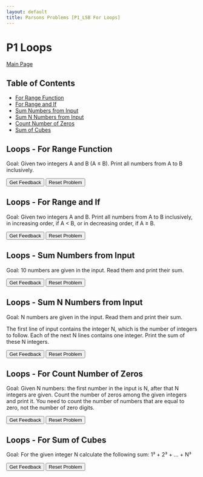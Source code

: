 ```yaml
---
layout: default
title: Parsons Problems [P1_L5B For Loops]
---
```


# P1 Loops

[Main Page](/Parson-Problems/index.html)

## Table of Contents

- [For Range Function](#loops---for-range-function)
- [For Range and If](#loops---for-range-and-if)
- [Sum Numbers from Input](#loops---sum-numbers-from-input)
- [Sum N Numbers from Input](#loops---sum-n-numbers-from-input)
- [Count Number of Zeros](#loops---for-count-number-of-zeros)
- [Sum of Cubes](#loops---for-sum-of-cubes)

## Loops - For Range Function

Goal: Given two integers A and B (A ≤ B). Print all numbers from A to B inclusively.

<div id="Loops_For_Range_Function-sortableTrash" class="sortable-code"></div> 
<div id="Loops_For_Range_Function-sortable" class="sortable-code"></div> 
<div style="clear:both;"></div> 
<p> 
    <input id="Loops_For_Range_Function-feedbackLink" value="Get Feedback" type="button" /> 
    <input id="Loops_For_Range_Function-newInstanceLink" value="Reset Problem" type="button" /> 
</p> 
<script type="text/javascript"> 
(function(){
  var initial = 
    "start = int(input('Start: '))\n" +
    "stop = int(input('Stop: '))\n" +
    "nums = range(start, stop + 1 )\n" +
    "for i in nums :\n" +
    "    print(i)";
  var parsonsPuzzle = new ParsonsWidget({
    "sortableId": "Loops_For_Range_Function-sortable",
    "max_wrong_lines": 10,
    "grader": ParsonsWidget._graders.LineBasedGrader,
    "exec_limit": 2500,
    "can_indent": true,
    "x_indent": 50,
    "lang": "en",
    "show_feedback": true
  });
  parsonsPuzzle.init(initial);
  parsonsPuzzle.shuffleLines();
  $("#Loops_For_Range_Function-newInstanceLink").click(function(event){ 
      event.preventDefault(); 
      parsonsPuzzle.shuffleLines(); 
  }); 
  $("#Loops_For_Range_Function-feedbackLink").click(function(event){ 
      event.preventDefault(); 
      parsonsPuzzle.getFeedback(); 
  }); 
})(); 
</script>

## Loops - For Range and If

Goal: Given two integers A and B. Print all numbers from A to B inclusively, in increasing order, if A < B, or in decreasing order, if A ≥ B.

<div id="Loops_ForRangeAndIf-sortableTrash" class="sortable-code"></div> 
<div id="Loops_ForRangeAndIf-sortable" class="sortable-code"></div> 
<div style="clear:both;"></div> 
<p> 
    <input id="Loops_ForRangeAndIf-feedbackLink" value="Get Feedback" type="button" /> 
    <input id="Loops_ForRangeAndIf-newInstanceLink" value="Reset Problem" type="button" /> 
</p> 
<script type="text/javascript"> 
(function(){
  var initial = "start = int(input('Start: '))\n" +
    "stop = int(input('Stop: '))\n" +
    "if start < stop: #go up\n" +
    "    nums = range(start, stop+1)\n" +
    "else: #go down\n" +
    "    nums = range(start, stop-1, -1 )\n" +
    "for i in nums:\n" +
    "    print(i)";
  var parsonsPuzzle = new ParsonsWidget({
    "sortableId": "Loops_ForRangeAndIf-sortable",
    "max_wrong_lines": 10,
    "grader": ParsonsWidget._graders.LineBasedGrader,
    "exec_limit": 2500,
    "can_indent": true,
    "x_indent": 50,
    "lang": "en",
    "show_feedback": true
  });
  parsonsPuzzle.init(initial);
  parsonsPuzzle.shuffleLines();
  $("#Loops_ForRangeAndIf-newInstanceLink").click(function(event){ 
      event.preventDefault(); 
      parsonsPuzzle.shuffleLines(); 
  }); 
  $("#Loops_ForRangeAndIf-feedbackLink").click(function(event){ 
      event.preventDefault(); 
      parsonsPuzzle.getFeedback(); 
  }); 
})(); 
</script>

## Loops - Sum Numbers from Input

Goal: 10 numbers are given in the input. Read them and print their sum.

<div id="Loops-For-Sum-Numbers-From-Input-sortableTrash" class="sortable-code"></div> 
<div id="Loops-For-Sum-Numbers-From-Input-sortable" class="sortable-code"></div> 
<div style="clear:both;"></div> 
<p> 
    <input id="Loops-For-Sum-Numbers-From-Input-feedbackLink" value="Get Feedback" type="button" /> 
    <input id="Loops-For-Sum-Numbers-From-Input-newInstanceLink" value="Reset Problem" type="button" /> 
</p> 
<script type="text/javascript"> 
(function(){
  var initial = "total = 0
\n" +
    "for i in range(10): #repeat 10 times
\n" +
    "    num = int(input(&quot;Number: &quot;))
\n" +
    "    total = total + num
\n" +
    "print(&quot;Total: &quot; + str(total))";
  var parsonsPuzzle = new ParsonsWidget({
    "sortableId": "Loops-For-Sum-Numbers-From-Input-sortable",
    "max_wrong_lines": 10,
    "grader": ParsonsWidget._graders.LineBasedGrader,
    "exec_limit": 2500,
    "can_indent": true,
    "x_indent": 50,
    "lang": "en",
    "show_feedback": true
  });
  parsonsPuzzle.init(initial);
  parsonsPuzzle.shuffleLines();
  $("#Loops-For-Sum-Numbers-From-Input-newInstanceLink").click(function(event){ 
      event.preventDefault(); 
      parsonsPuzzle.shuffleLines(); 
  }); 
  $("#Loops-For-Sum-Numbers-From-Input-feedbackLink").click(function(event){ 
      event.preventDefault(); 
      parsonsPuzzle.getFeedback(); 
  }); 
})(); 
</script>

## Loops - Sum N Numbers from Input

Goal: N numbers are given in the input. Read them and print their sum.

The first line of input contains the integer N, which is the number of integers to follow. Each of the next N lines contains one integer. Print the sum of these N integers.

<div id="Loops-For-Sum-N-Numbers-From-Input-sortableTrash" class="sortable-code"></div> 
<div id="Loops-For-Sum-N-Numbers-From-Input-sortable" class="sortable-code"></div> 
<div style="clear:both;"></div> 
<p> 
    <input id="Loops-For-Sum-N-Numbers-From-Input-feedbackLink" value="Get Feedback" type="button" /> 
    <input id="Loops-For-Sum-N-Numbers-From-Input-newInstanceLink" value="Reset Problem" type="button" /> 
</p> 
<script type="text/javascript"> 
(function(){
  var initial = "N = int(input(&quot;How many numbers? &quot;))
\n" +
    "total = 0
\n" +
    "for i in range(N): #repeat N times
\n" +
    "    num = int(input(&quot;Number: &quot;))
\n" +
    "    total = total + num
\n" +
    "print(&quot;Total: &quot; + str(total))";
  var parsonsPuzzle = new ParsonsWidget({
    "sortableId": "Loops-For-Sum-N-Numbers-From-Input-sortable",
    "max_wrong_lines": 10,
    "grader": ParsonsWidget._graders.LineBasedGrader,
    "exec_limit": 2500,
    "can_indent": true,
    "x_indent": 50,
    "lang": "en",
    "show_feedback": true
  });
  parsonsPuzzle.init(initial);
  parsonsPuzzle.shuffleLines();
  $("#Loops-For-Sum-N-Numbers-From-Input-newInstanceLink").click(function(event){ 
      event.preventDefault(); 
      parsonsPuzzle.shuffleLines(); 
  }); 
  $("#Loops-For-Sum-N-Numbers-From-Input-feedbackLink").click(function(event){ 
      event.preventDefault(); 
      parsonsPuzzle.getFeedback(); 
  }); 
})(); 
</script>

## Loops - For Count Number of Zeros

Goal: Given N numbers: the first number in the input is N, after that N integers are given. Count the number of zeros among the given integers and print it.
You need to count the number of numbers that are equal to zero, not the number of zero digits.

<div id="Loops-For-Count-Number-of-Zeros-sortableTrash" class="sortable-code"></div> 
<div id="Loops-For-Count-Number-of-Zeros-sortable" class="sortable-code"></div> 
<div style="clear:both;"></div> 
<p> 
    <input id="Loops-For-Count-Number-of-Zeros-feedbackLink" value="Get Feedback" type="button" /> 
    <input id="Loops-For-Count-Number-of-Zeros-newInstanceLink" value="Reset Problem" type="button" /> 
</p> 
<script type="text/javascript"> 
(function(){
  var initial = "N = int(input(&quot;How many numbers? &quot;))\n" +
    "count = 0\n" +
    "for i in range(N):\n" +
    "    num = int(input(&quot;Number: &quot;))\n" +
    "    if num == 0:\n" +
    "        count += 0\n" +
    "\n" +
    "print(&quot;There were &quot; + str(count) + &quot; ZEROES.&quot;)";
  var parsonsPuzzle = new ParsonsWidget({
    "sortableId": "Loops-For-Count-Number-of-Zeros-sortable",
    "max_wrong_lines": 10,
    "grader": ParsonsWidget._graders.LineBasedGrader,
    "exec_limit": 2500,
    "can_indent": true,
    "x_indent": 50,
    "lang": "en",
    "show_feedback": true
  });
  parsonsPuzzle.init(initial);
  parsonsPuzzle.shuffleLines();
  $("#Loops-For-Count-Number-of-Zeros-newInstanceLink").click(function(event){ 
      event.preventDefault(); 
      parsonsPuzzle.shuffleLines(); 
  }); 
  $("#Loops-For-Count-Number-of-Zeros-feedbackLink").click(function(event){ 
      event.preventDefault(); 
      parsonsPuzzle.getFeedback(); 
  }); 
})(); 
</script>

## Loops - For Sum of Cubes

Goal: For the given integer N calculate the following sum:
1³ + 2³ + ... + N³

<div id="Loops-For-Sum-Of-Cubes-sortableTrash" class="sortable-code"></div> 
<div id="Loops-For-Sum-Of-Cubes-sortable" class="sortable-code"></div> 
<div style="clear:both;"></div> 
<p> 
    <input id="Loops-For-Sum-Of-Cubes-feedbackLink" value="Get Feedback" type="button" /> 
    <input id="Loops-For-Sum-Of-Cubes-newInstanceLink" value="Reset Problem" type="button" /> 
</p> 
<script type="text/javascript"> 
(function(){
  var initial = "N = int(input())
\n" +
    "total = 0
\n" +
    "for x in range(1, N+1):
\n" +
    "    total = total + x**3
\n" +
    "
\n" +
    "print(total)";
  var parsonsPuzzle = new ParsonsWidget({
    "sortableId": "Loops-For-Sum-Of-Cubes-sortable",
    "max_wrong_lines": 10,
    "grader": ParsonsWidget._graders.LineBasedGrader,
    "exec_limit": 2500,
    "can_indent": true,
    "x_indent": 50,
    "lang": "en",
    "show_feedback": true
  });
  parsonsPuzzle.init(initial);
  parsonsPuzzle.shuffleLines();
  $("#Loops-For-Sum-Of-Cubes-newInstanceLink").click(function(event){ 
      event.preventDefault(); 
      parsonsPuzzle.shuffleLines(); 
  }); 
  $("#Loops-For-Sum-Of-Cubes-feedbackLink").click(function(event){ 
      event.preventDefault(); 
      parsonsPuzzle.getFeedback(); 
  }); 
})(); 
</script>
